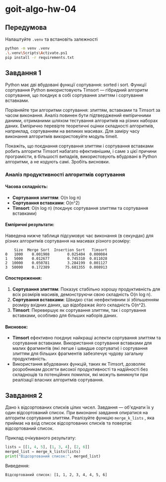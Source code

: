 # goit-algo-hw-04

## Передумова

Налаштуйте `.venv` та встановіть залежності

```bash
python -m venv .venv
.\.venv\Scripts\Activate.ps1
pip install -r requirements.txt
```

## Завдання 1

Python має дві вбудовані функції сортування: sorted і sort. Функції сортування Python використовують Timsort — гібридний алгоритм сортування, що поєднує в собі сортування злиттям і сортування вставками.

Порівняйте три алгоритми сортування: злиттям, вставками та Timsort за часом виконання. Аналіз повинен бути підтверджений емпіричними даними, отриманими шляхом тестування алгоритмів на різних наборах даних. Емпірично перевірте теоретичні оцінки складності алгоритмів, наприклад, сортуванням на великих масивах. Для заміру часу виконання алгоритмів використовуйте модуль timeit.

Покажіть, що поєднання сортування злиттям і сортування вставками робить алгоритм Timsort набагато ефективнішим, і саме з цієї причини програмісти, в більшості випадків, використовують вбудовані в Python алгоритми, а не кодують самі. Зробіть висновки.

### Аналіз продуктивності алгоритмів сортування

#### Часова складність:

- **Сортування злиттям**: O(n log n)
- **Сортування вставками**: O(n^2)
- **Timsort**: O(n log n) (поєднує сортування злиттям та сортування вставками)

#### Емпіричні результати:

Наведена нижче таблиця підсумовує час виконання (в секундах) для різних алгоритмів сортування на масивах різного розміру:

```
    Size  Merge Sort  Insertion Sort   Timsort
0   1000    0.001908        0.025404  0.000084
1   5000    0.012677        0.745310  0.011028
2  10000    0.050781        3.284199  0.001127
3  50000    0.172389       75.681355  0.008913
```

#### Спостереження:

1. **Сортування злиттям**: Показує стабільно хорошу продуктивність для всіх розмірів масивів, демонструючи свою складність O(n log n).
2. **Сортування вставками**: Швидко стає неефективним зі збільшенням розміру вхідних даних, що відображає його складність O(n^2).
3. **Timsort**: Перевершує як сортування злиттям, так і сортування вставками, особливо для більших наборів даних.

#### Висновок:

- **Timsort** ефективно поєднує найкращі аспекти сортування злиттям та сортування вставками. Використання сортування вставками для малих фрагментів (які легше і швидше сортувати) і сортування злиттям для більших фрагментів забезпечує чудову загальну продуктивність.
- Використання вбудованих функцій, таких як Timsort, дозволяє розробникам досягти високої продуктивності та надійності без складнощів та потенційних помилок, які можуть виникнути при реалізації власних алгоритмів сортування.

##  Завдання 2

Дано `k` відсортованих списків цілих чисел. Завдання — об'єднати їх у один відсортований список. При виконанні завдання опиратися на алгоритм сортування злиттям. Реалізуйте функцію `merge_k_lists` , яка приймає на вхід список відсортованих списків та повертає відсортований список.

Приклад очікуваного результату:

```python
lists = [[1, 4, 5], [1, 3, 4], [2, 6]]
merged_list = merge_k_lists(lists)
print("Відсортований список:", merged_list)

```

Виведення:

```
Відсортований список: [1, 1, 2, 3, 4, 4, 5, 6]
```
